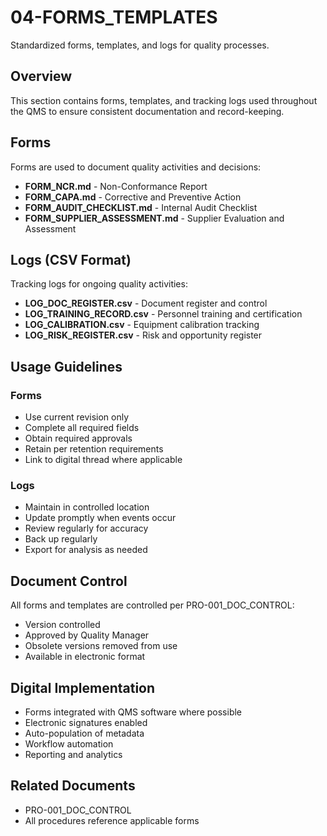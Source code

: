 # 04-FORMS_TEMPLATES

Standardized forms, templates, and logs for quality processes.

## Overview

This section contains forms, templates, and tracking logs used throughout the QMS to ensure consistent documentation and record-keeping.

## Forms

Forms are used to document quality activities and decisions:
- **FORM_NCR.md** - Non-Conformance Report
- **FORM_CAPA.md** - Corrective and Preventive Action
- **FORM_AUDIT_CHECKLIST.md** - Internal Audit Checklist
- **FORM_SUPPLIER_ASSESSMENT.md** - Supplier Evaluation and Assessment

## Logs (CSV Format)

Tracking logs for ongoing quality activities:
- **LOG_DOC_REGISTER.csv** - Document register and control
- **LOG_TRAINING_RECORD.csv** - Personnel training and certification
- **LOG_CALIBRATION.csv** - Equipment calibration tracking
- **LOG_RISK_REGISTER.csv** - Risk and opportunity register

## Usage Guidelines

### Forms
- Use current revision only
- Complete all required fields
- Obtain required approvals
- Retain per retention requirements
- Link to digital thread where applicable

### Logs
- Maintain in controlled location
- Update promptly when events occur
- Review regularly for accuracy
- Back up regularly
- Export for analysis as needed

## Document Control

All forms and templates are controlled per PRO-001_DOC_CONTROL:
- Version controlled
- Approved by Quality Manager
- Obsolete versions removed from use
- Available in electronic format

## Digital Implementation

- Forms integrated with QMS software where possible
- Electronic signatures enabled
- Auto-population of metadata
- Workflow automation
- Reporting and analytics

## Related Documents

- PRO-001_DOC_CONTROL
- All procedures reference applicable forms
